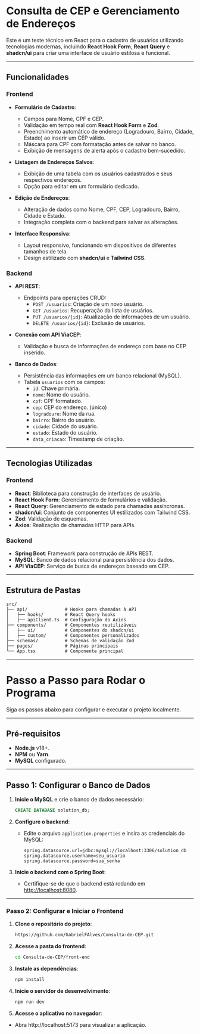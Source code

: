 # Consulta de CEP e Gerenciamento de Endereços

Este é um teste técnico em React para o cadastro de usuários utilizando tecnologias modernas, incluindo **React Hook Form**, **React Query** e **shadcn/ui** para criar uma interface de usuário estilosa e funcional.

---

## Funcionalidades

### Frontend
- **Formulário de Cadastro**:
  - Campos para Nome, CPF e CEP.
  - Validação em tempo real com **React Hook Form** e **Zod**.
  - Preenchimento automático de endereço (Logradouro, Bairro, Cidade, Estado) ao inserir um CEP válido.
  - Máscara para CPF com formatação antes de salvar no banco.
  - Exibição de mensagens de alerta após o cadastro bem-sucedido.

- **Listagem de Endereços Salvos**:
  - Exibição de uma tabela com os usuários cadastrados e seus respectivos endereços.
  - Opção para editar em um formulário dedicado.

- **Edição de Endereços**:
  - Alteração de dados como Nome, CPF, CEP, Logradouro, Bairro, Cidade e Estado.
  - Integração completa com o backend para salvar as alterações.

- **Interface Responsiva**:
  - Layout responsivo, funcionando em dispositivos de diferentes tamanhos de tela.
  - Design estilizado com **shadcn/ui** e **Tailwind CSS**.

### Backend
- **API REST**:
  - Endpoints para operações CRUD:
    - `POST /usuarios`: Criação de um novo usuário.
    - `GET /usuarios`: Recuperação da lista de usuários.
    - `PUT /usuarios/{id}`: Atualização de informações de um usuário.
    - `DELETE /usuarios/{id}`: Exclusão de usuários.

- **Conexão com API ViaCEP**:
  - Validação e busca de informações de endereço com base no CEP inserido.

- **Banco de Dados**:
  - Persistência das informações em um banco relacional (MySQL).
  - Tabela `usuarios` com os campos:
    - `id`: Chave primária.
    - `nome`: Nome do usuário.
    - `cpf`: CPF formatado.
    - `cep`: CEP do endereço. (único)
    - `logradouro`: Nome da rua.
    - `bairro`: Bairro do usuário.
    - `cidade`: Cidade do usuário.
    - `estado`: Estado do usuário.
    - `data_criacao`: Timestamp de criação.

---

## Tecnologias Utilizadas

### Frontend
- **React**: Biblioteca para construção de interfaces de usuário.
- **React Hook Form**: Gerenciamento de formulários e validação.
- **React Query**: Gerenciamento de estado para chamadas assíncronas.
- **shadcn/ui**: Conjunto de componentes UI estilizados com Tailwind CSS.
- **Zod**: Validação de esquemas.
- **Axios**: Realização de chamadas HTTP para APIs.

### Backend
- **Spring Boot**: Framework para construção de APIs REST.
- **MySQL**: Banco de dados relacional para persistência dos dados.
- **API ViaCEP**: Serviço de busca de endereços baseado em CEP.

---

## Estrutura de Pastas

```plaintext
src/
├── api/              # Hooks para chamadas à API
│   ├── hooks/        # React Query hooks
│   ├── apiClient.ts  # Configuração do Axios
├── components/       # Componentes reutilizáveis
│   ├── ui/           # Componentes do shadcn/ui
│   ├── custom/       # Componentes personalizados
├── schemas/          # Schemas de validação Zod
├── pages/            # Páginas principais
└── App.tsx           # Componente principal
```

---

# Passo a Passo para Rodar o Programa

Siga os passos abaixo para configurar e executar o projeto localmente.

---

## Pré-requisitos

- **Node.js** v18+.
- **NPM** ou **Yarn**.
- **MySQL** configurado.

---

## Passo 1: Configurar o Banco de Dados

1. **Inicie o MySQL** e crie o banco de dados necessário:
   ```sql
   CREATE DATABASE solution_db;
   ```

2. **Configure o backend**:

    - Edite o arquivo `application.properties` e insira as credenciais do MySQL:
      ```properties
      spring.datasource.url=jdbc:mysql://localhost:3306/solution_db
      spring.datasource.username=seu_usuario
      spring.datasource.password=sua_senha
      ```

3. **Inicie o backend com o Spring Boot**:

    - Certifique-se de que o backend está rodando em [http://localhost:8080](http://localhost:8080).

---

### Passo 2: Configurar e Iniciar o Frontend

1. **Clone o repositório do projeto**:
   ```bash
   https://github.com/GabrielFAlves/Consulta-de-CEP.git
   ```

2. **Acesse a pasta do frontend**:
    ```bash
    cd Consulta-de-CEP/front-end
    ```

3. **Instale as dependências**:
    ```bash
    npm install
    ```

4. **Inicie o servidor de desenvolvimento**:
    ```bash
    npm run dev
    ```
  
5. **Acesse o aplicativo no navegador**:
  - Abra http://localhost:5173 para visualizar a aplicação.
